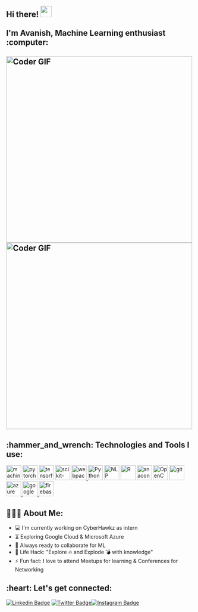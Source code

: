 <h2 align="left">
 <abc>
  <br>Hi there! <img src="https://user-images.githubusercontent.com/42378118/110234147-e3259600-7f4e-11eb-95be-0c4047144dea.gif" width="30"><br>
  <br> I'm Avanish, Machine Learning enthusiast :computer:<br>
  <br>
    <img src="https://images.squarespace-cdn.com/content/v1/5feb53185d3dab691b47361b/1609930648540-2AG2AUX4BL35UJ6H0PEZ/e2f96-old-header-machine-learning-pt1.gif" alt="Coder GIF" width="500">
  <br> <img src="https://artsformysake.files.wordpress.com/2020/08/face-id-glitch.gif" alt="Coder GIF" width="500"><br>
 </abc>
</h2> 
<h2 align="left">:hammer_and_wrench: Technologies and Tools I use:</h2>
<p align="left">
    <a target="_blank"> <img src="https://www.prakalpana.com/wp-content/uploads/2020/10/machine-banner.png" alt="machine learning" width="40" height="40"/> </a>
    <a target="_blank"> <img src="https://pytorch.org/assets/images/pytorch-logo.png" alt="pytorch" width="40" height="40"/> </a>
<a target="_blank"> <img src="https://media.wired.com/photos/5955b14c63d43b038e9bc5e7/master/w_2560%2Cc_limit/google-tensor-flow-logo-S.jpg" alt="tensorflow" width="40" height="40"/> </a>
    <a target="_blank"> <img src="https://mpng.subpng.com/20180805/kff/kisspng-scikit-learn-python-computer-icons-scikit-image-ma-data-science-ermlab-software-5b67c768dfc2b8.4692877115335279129165.jpg" alt="scikit-learn" width="40" height="40"/> </a>
<a href="https://webpack.js.org/" target="_blank"> <img src="https://www.vectorlogo.zone/logos/js_webpack/js_webpack-icon.svg" alt="webpack" width="40" height="40"/> </a>
<a target="_blank"> <img src="https://upload.wikimedia.org/wikipedia/commons/thumb/c/c3/Python-logo-notext.svg/1200px-Python-logo-notext.svg.png" alt="Python" width="40" height="40"/> </a>
      <a target="_blank"> <img src="https://image.shutterstock.com/shutterstock/photos/1585134601/display_1500/stock-vector-head-brain-nlp-icon-vector-neuro-linguistic-programming-logo-natural-language-processing-sign-1585134601.jpg" alt="NLP" width="40" height="40"/> </a>
    <a target="_blank"> <img src="https://www.r-project.org/logo/Rlogo.svg" alt="R" width="40" height="40"/> </a>
    <a target="_blank"> <img src="https://docs.anaconda.com/_images/Navigator_Launchpad_icon.png" alt="anaconda" width="40" height="40"/> </a>
<a target="_blank"> <img src="https://images.ctfassets.net/76f8cs5bg9si/6FLCvqXO0wcsD84P6T23KH/54984093ae2e92d27910b61f06400cf2/cv.png?w=2560&q=100" alt="OpenCV" width="40" height="40"/> </a>
<a href="https://git-scm.com/" target="_blank"> <img src="https://www.vectorlogo.zone/logos/git-scm/git-scm-icon.svg" alt="git" width="40" height="40"/> </a>
<a href="https://azure.microsoft.com/en-us/" target="_blank"> <img src="https://www.vectorlogo.zone/logos/microsoft_azure/microsoft_azure-icon.svg" alt="azure" width="40" height="40"/> </a>
 <a href="https://cloud.google.com/" target="_blank"> <img src="https://www.vectorlogo.zone/logos/google_cloud/google_cloud-icon.svg" alt="google cloud" width="40" height="40"/> </a>
 <a href="https://firebase.google.com/" target="_blank"> <img src="https://www.vectorlogo.zone/logos/firebase/firebase-icon.svg" alt="firebase" width="40" height="40"/> </a>
    </p>

<h2 align="left">👨🏻‍💻 About Me:</h2>

- :computer: I'm currently working on CyberHawkz as intern
- :hourglass_flowing_sand:  Exploring Google Cloud & Microsoft Azure
- :rocket: Always ready to collaborate for ML
- :dart: Life Hack: "Explore :fire: and Explode :bomb: with knowledge" 
- :zap: Fun fact: I love to attend Meetups for learning & Conferences for Networking<br>

<h2 align="left">:heart: Let's get connected:</h2>

[![Linkedin Badge](https://img.shields.io/badge/-avanish-blue?style=flat-square&logo=Linkedin&logoColor=white&link=https://www.linkedin.com/in/avanish-singh-763aa81b2)](https://www.linkedin.com/in/avanish-singh-763aa81b2) [![Twitter Badge](https://img.shields.io/badge/-@im_avanish07-1ca0f1?style=flat-square&labelColor=1ca0f1&logo=twitter&logoColor=white&link=https://twitter.com/im_avanish07)](https://twitter.com/im_avanish07)[![Instagram Badge](https://img.shields.io/badge/-@i.m_avanish-D7008A?style=flat-square&labelColor=D7008A&logo=Instagram&logoColor=white&link=https://www.instagram.com/i.m_avanish/)](https://www.instagram.com/i.m_avanish/)
